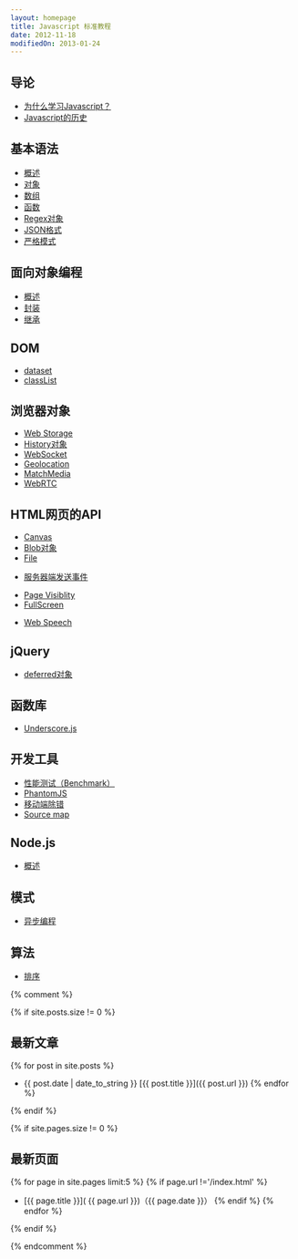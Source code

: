 ```yaml
---
layout: homepage
title: Javascript 标准教程
date: 2012-11-18
modifiedOn: 2013-01-24
---
```


<h2 id="introduction">导论</h2>

- [为什么学习Javascript？](introduction/why.html)
- [Javascript的历史](introduction/history.html)

<h2 id="grammar">基本语法</h2>

- [概述](grammar/basic.html)
- [对象](grammar/object.html)
- [数组](grammar/array.html)
- [函数](grammar/function.html)
- [Regex对象](grammar/regex.html)
- [JSON格式](grammar/json.html)
- [严格模式](grammar/strict.html)

<h2 id="oop">面向对象编程</h2>

- [概述](oop/basic.html)
- [封装](oop/encapsulation.html)
- [继承](oop/inheritance.html)

<h2 id="dom">DOM</h2>

* [dataset](dom/dataset.html)
* [classList](dom/classlist.html)

<h2 id="bom">浏览器对象</h2>

- [Web Storage](bom/webstorage.html)
- [History对象](bom/history.html)
- [WebSocket](bom/websocket.html)	
- [Geolocation](bom/geolocation.html)
- [MatchMedia](bom/matchmedia.html)
- [WebRTC](bom/webrtc.html)

<h2 id="htmlapi">HTML网页的API</h2>

* [Canvas](htmlapi/canvas.html)
* [Blob对象](htmlapi/blob.html)
* [File](htmlapi/file.html)
- [服务器端发送事件](htmlapi/eventsource.html)		
* [Page Visiblity](htmlapi/pagevisibility.html)
* [FullScreen](htmlapi/fullscreen.html)
- [Web Speech](htmlapi/webspeech.html)

<h2 id="jquery">jQuery</h2>

+ [deferred对象](jquery/deferred.html)

<h2 id="library">函数库</h2>

- [Underscore.js](library/underscore.html)

<h2 id="tool">开发工具</h2>

- [性能测试（Benchmark）](tool/benchmark.html)
- [PhantomJS](tool/phantomjs.html)
- [移动端除错](tool/mobiledebugging.html)
- [Source map](tool/sourcemap.html)

<h2 id="nodejs">Node.js</h2>

- [概述](nodejs/basic.html)

<h2 id="pattern">模式</h2>

- [异步编程](pattern/asynchronous.html)

<h2 id="algorithm">算法</h2>

* [排序](algorithm/sorting.html)

{% comment %}

{% if site.posts.size != 0 %}

## 最新文章

{% for post in site.posts %}
* {{ post.date | date_to_string }} [{{ post.title }}]({{ post.url }})
{% endfor %}

{% endif %}

{% if site.pages.size != 0 %}

## 最新页面

{% for page in site.pages limit:5 %}
{% if page.url !='/index.html' %}
* [{{ page.title }}]( {{ page.url }})（{{ page.date }}）
{% endif %}
{% endfor %}

{% endif %}

{% endcomment %}
